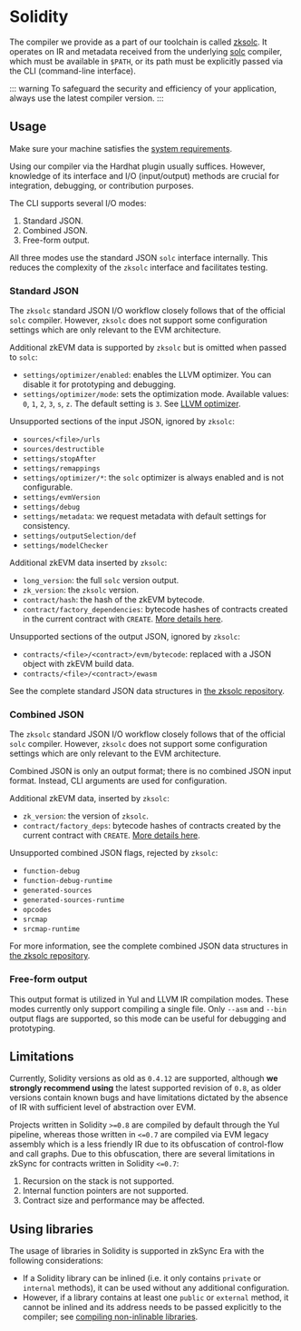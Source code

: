 # Solidity

The compiler we provide as a part of our toolchain is called [zksolc](https://github.com/matter-labs/zksolc-bin). It
operates on IR and metadata received from the underlying [solc](https://docs.soliditylang.org/en/latest/) compiler,
which must be available in `$PATH`, or its path must be explicitly passed via the CLI (command-line interface).

::: warning
To safeguard the security and efficiency of your application, always use the latest compiler version.
:::
## Usage

Make sure your machine satisfies the [system requirements](https://github.com/matter-labs/era-compiler-solidity/tree/main#system-requirements).

Using our compiler via the Hardhat plugin usually suffices. However, knowledge of its interface and I/O (input/output)
methods are crucial for integration, debugging, or contribution purposes.

The CLI supports several I/O modes:

1. Standard JSON.
2. Combined JSON.
3. Free-form output.

All three modes use the standard JSON `solc` interface internally. This reduces the complexity of the `zksolc`
interface and facilitates testing.

### Standard JSON

The `zksolc` standard JSON I/O workflow closely follows that of the official `solc` compiler. However, `zksolc` does not
support some configuration settings which are only relevant to the EVM architecture.

Additional zkEVM data is supported by `zksolc` but is omitted when passed to `solc`:

- `settings/optimizer/enabled`: enables the LLVM optimizer. You can disable it for prototyping and debugging.
- `settings/optimizer/mode`: sets the optimization mode. Available values: `0`, `1`, `2`, `3`, `s`, `z`. The default
setting is `3`. See [LLVM optimizer](./llvm.md#optimizer).

Unsupported sections of the input JSON, ignored by `zksolc`:

- `sources/<file>/urls`
- `sources/destructible`
- `settings/stopAfter`
- `settings/remappings`
- `settings/optimizer/*`: the `solc` optimizer is always enabled and is not configurable.
- `settings/evmVersion`
- `settings/debug`
- `settings/metadata`: we request metadata with default settings for consistency.
- `settings/outputSelection/def`
- `settings/modelChecker`

Additional zkEVM data inserted by `zksolc`:

- `long_version`: the full `solc` version output.
- `zk_version`: the `zksolc` version.
- `contract/hash`: the hash of the zkEVM bytecode.
- `contract/factory_dependencies`: bytecode hashes of contracts created in the current contract with `CREATE`. [More details here](../../reference/architecture/contract-deployment.md#note-on-factorydeps).

Unsupported sections of the output JSON, ignored by `zksolc`:

- `contracts/<file>/<contract>/evm/bytecode`: replaced with a JSON object with zkEVM build data.
- `contracts/<file>/<contract>/ewasm`

See the complete standard JSON data structures in [the zksolc repository](https://github.com/matter-labs/era-compiler-solidity/tree/main/src/solc/standard_json).

### Combined JSON

The `zksolc` standard JSON I/O workflow closely follows that of the official `solc` compiler. However, `zksolc` does not
support some configuration settings which are only relevant to the EVM architecture.

Combined JSON is only an output format; there is no combined JSON input format. Instead, CLI arguments are
used for configuration.

Additional zkEVM data, inserted by `zksolc`:

- `zk_version`: the version of `zksolc`.
- `contract/factory_deps`: bytecode hashes of contracts created by the current contract with `CREATE`. [More details here](../../reference/architecture/contract-deployment.md#note-on-factorydeps).

Unsupported combined JSON flags, rejected by `zksolc`:

- `function-debug`
- `function-debug-runtime`
- `generated-sources`
- `generated-sources-runtime`
- `opcodes`
- `srcmap`
- `srcmap-runtime`

For more information, see the complete combined JSON data structures in [the zksolc repository](https://github.com/matter-labs/era-compiler-solidity/tree/main/src/solc/combined_json).

### Free-form output

This output format is utilized in Yul and LLVM IR compilation modes. These modes currently only support compiling a single
file. Only `--asm` and `--bin` output flags are supported, so this mode can be useful for debugging and prototyping.

## Limitations

Currently, Solidity versions as old as `0.4.12` are supported, although **we strongly recommend using** the latest
supported revision of `0.8`, as older versions contain known bugs and have limitations dictated by the absence of IR with
sufficient level of abstraction over EVM.

Projects written in Solidity `>=0.8` are compiled by default through the Yul pipeline, whereas those written in `<=0.7` are compiled
via EVM legacy assembly which is a less friendly IR due to its obfuscation of control-flow and call graphs.
Due to this obfuscation, there are several limitations in zkSync for contracts written in Solidity `<=0.7`:

1. Recursion on the stack is not supported.
2. Internal function pointers are not supported.
3. Contract size and performance may be affected.

## Using libraries

The usage of libraries in Solidity is supported in zkSync Era with the following considerations:

- If a Solidity library can be inlined (i.e. it only contains `private` or `internal` methods), it can be used without
any additional configuration.
- However, if a library contains at least one `public` or `external` method, it cannot be inlined and its address needs
to be passed explicitly to the compiler; see [compiling non-inlinable libraries](../hardhat/compiling-libraries.md).

